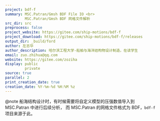 ```yaml
---
project: bdf-f
summary: MSC.Patran/Gmsh BDF File IO <br>
         MSC.Patran/Gmsh BDF 网格文件解析
src_dir: src
preprocess: false
project_website: https://gitee.com/ship-motions/bdf-f
project_download: https://gitee.com/ship-motions/bdf-f/releases
output_dir: _build/ford
author: 左志华
author_description: 哈尔滨工程大学-船舶与海洋结构物设计制造，在读学生
email: zuo.zhihua@qq.com
website: https://gitee.com/zoziha
display: public
         private
source: true
parallel: 2
print_creation_date: true
creation_date: %Y-%m-%d %H:%M %z
---
```


@note 船海结构设计时，有时候需要将自定义模型的压强数值导入到 MSC.Patran 中进行后续分析，
而 MSC.Patran 的网格文件格式为 BDF，`bdf-f` 项目来源于此。
